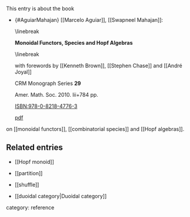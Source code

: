 
This entry is about the book

* {#AguiarMahajan} [[Marcelo Aguiar]], [[Swapneel Mahajan]]: 

  \linebreak

  **Monoidal Functors, Species and Hopf Algebras**

  \linebreak

  with forewords by [[Kenneth Brown]], [[Stephen Chase]] and [[André Joyal]]

  CRM Monograph Series __29__ 

  Amer. Math. Soc. 2010. lii+784 pp. 

  [ISBN:978-0-8218-4776-3](https://bookstore.ams.org/crmm-29/)

  [pdf](http://www.math.cornell.edu/~maguiar/a.pdf)



on [[monoidal functors]], [[combinatorial species]] and [[Hopf algebras]].

## Related entries

* [[Hopf monoid]]

* [[partition]]

* [[shuffle]]

* [[duoidal category|Duoidal category]]

category: reference